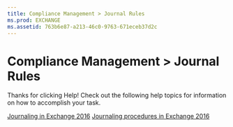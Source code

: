 ```yaml
---
title: Compliance Management > Journal Rules
ms.prod: EXCHANGE
ms.assetid: 763b6e87-a213-46c0-9763-671eceb37d2c
---
```



# Compliance Management > Journal Rules

Thanks for clicking Help! Check out the following help topics for information on how to accomplish your task.
  
    
    

 [Journaling in Exchange 2016](journaling-in-exchange-2016.md)
 [Journaling procedures in Exchange 2016](journaling-procedures-in-exchange-2016.md)
  
    
    


